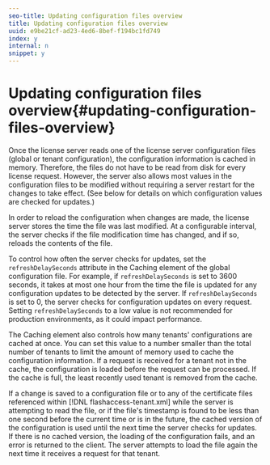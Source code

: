 ```yaml
---
seo-title: Updating configuration files overview
title: Updating configuration files overview
uuid: e9be21cf-ad23-4ed6-8bef-f194bc1fd749
index: y
internal: n
snippet: y
---
```


# Updating configuration files overview{#updating-configuration-files-overview}

Once the license server reads one of the license server configuration files (global or tenant configuration), the configuration information is cached in memory. Therefore, the files do not have to be read from disk for every license request. However, the server also allows most values in the configuration files to be modified without requiring a server restart for the changes to take effect. (See below for details on which configuration values are checked for updates.)

In order to reload the configuration when changes are made, the license server stores the time the file was last modified. At a configurable interval, the server checks if the file modification time has changed, and if so, reloads the contents of the file.

To control how often the server checks for updates, set the `refreshDelaySeconds` attribute in the Caching element of the global configuration file. For example, if `refreshDelaySeconds` is set to 3600 seconds, it takes at most one hour from the time the file is updated for any configuration updates to be detected by the server. If `refreshDelaySeconds` is set to 0, the server checks for configuration updates on every request. Setting `refreshDelaySeconds` to a low value is not recommended for production environments, as it could impact performance.

The Caching element also controls how many tenants' configurations are cached at once. You can set this value to a number smaller than the total number of tenants to limit the amount of memory used to cache the configuration information. If a request is received for a tenant not in the cache, the configuration is loaded before the request can be processed. If the cache is full, the least recently used tenant is removed from the cache.

If a change is saved to a configuration file or to any of the certificate files referenced within [!DNL flashaccess-tenant.xml] while the server is attempting to read the file, or if the file's timestamp is found to be less than one second before the current time or is in the future, the cached version of the configuration is used until the next time the server checks for updates. If there is no cached version, the loading of the configuration fails, and an error is returned to the client. The server attempts to load the file again the next time it receives a request for that tenant. 

